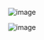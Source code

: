 ![image](https://user-images.githubusercontent.com/105132801/236891425-b0ab7f93-b868-411c-898f-81d56471a1d1.png)

![image](https://user-images.githubusercontent.com/105132801/236891591-ea114ffb-57e5-4969-9f78-885137e8b1e7.png)

